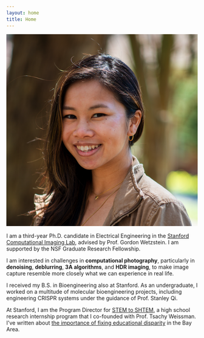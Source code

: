 ```yaml
---
layout: home
title: Home
---
```

![](assets/img/headshot.png)

I am a third-year Ph.D. candidate in Electrical Engineering in the [Stanford Computational Imaging Lab](https://www.computationalimaging.org/), 
advised by Prof. Gordon Wetzstein. I am supported by the NSF Graduate Research Fellowship.
 
I am interested in challenges in **computational photography**, particularly in **denoising**, **deblurring**,
**3A algorithms**, and **HDR imaging**, to make image capture resemble more closely what we can experience in real life.

I received my B.S. in Bioengineering also at Stanford. As an undergraduate,
I worked on a multitude of molecular bioengineering projects,
including engineering CRISPR systems under the guidance of Prof. Stanley Qi.

At Stanford, I am the Program Director for [STEM to SHTEM](https://compression.stanford.edu/summer-internships-high-school-and-cc-students), a high school research internship program that I co-founded with Prof. Tsachy Weissman. I've written about 
[the importance of fixing educational disparity](https://ojs.stanford.edu/ojs/index.php/ce/article/view/1117/1112) in 
the Bay Area. 
